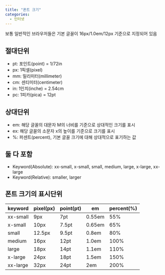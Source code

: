 ```yaml
---
title: "폰트 크기"
categories:
  - 인터넷
---
```


보통 일반적인 브라우저들은 기본 글꼴이 16px/1.0em/12px 기준으로 지정되어 있음

## 절대단위

- pt: 포인트(point) = 1/72in
- px: 1픽셀(pixel)
- mm: 밀리미터(millimeter)
- cm: 센티미터(centimeter)
- in: 1인치(inche) = 2.54cm
- pc: 1피카(pica) = 12pt

## 상대단위

- em: 해당 글꼴의 대문자 M의 너비를 기준으로 상대적인 크기를 표시
- ex: 해당 글꼴의 소문자 x의 높이를 기준으로 크기를 표시
- %: 퍼센트(percent), 기본 글꼴 크기에 대해 상대적으로 표기하는 값

## 둘 다 포함

- Keyword(Absolute): xx-small, x-small, small, medium, large, x-large, xx-large
- Keyword(Relative): smaller, larger

## 폰트 크기의 표시단위

|keyword|pixel(px)|point(pt)|em|percent(%)|
|-------|---------|---------|---|---------|
|xx-small|9px|7pt|0.55em|55%|
|x-small|10px|7.5pt|0.65em|65%|
|small|12.5px|9.5pt|0.8em|80%|
|medium|16px|12pt|1.0em|100%|
|large|18px|14pt|1.1em|110%|
|x-large|24px|18pt|1.5em|150%|
|xx-large|32px|24pt|2em|200%|
